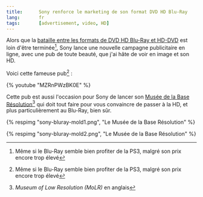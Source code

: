 ```yaml
---
title:      Sony renforce le marketing de son format DVD HD Blu-Ray
lang:       fr
tags:       [advertisement, video, HD]
---
```


Alors que la [bataille entre les formats de DVD HD Blu-Ray et HD-DVD](http://www.marketing-planet.com/articles/dvd-marketing-war-sonyaeurotms-blu-ray-against-toshibaaeurotms-hd-dvd-91.html) est loin d'être terminée[^1], Sony lance une nouvelle campagne publicitaire en ligne, avec une pub de toute beauté, que j'ai hâte de voir en image et son HD.

[^1]: Même si le Blu-Ray semble bien profiter de la PS3, malgré son prix encore trop élevé

Voici cette fameuse pub[^1] :

{% youtube "MZRnPWzBK0E" %}

Cette pub est aussi l'occasion pour Sony de lancer son [Musée de la Base Résolution](http://www.blu-ray.sony-europe.com/)[^2] qui doit tout faire pour vous convaincre de passer à la HD, et plus particulièrement au Blu-Ray, bien sûr.

{% respimg "sony-bluray-mold1.png", "Le Musée de la Base Résolution" %}

{% respimg "sony-bluray-mold2.png", "Le Musée de la Base Résolution" %}

[^1]: Désolé pour la faible qualité, la [version fournie par Sony](http://www.blu-ray.sony-europe.com/player/player.php?lang=fr) se lance automatiquement et le code HTML proposé est pourri…

[^2]: *Museum of Low Resolution (MoLR)* en anglais
